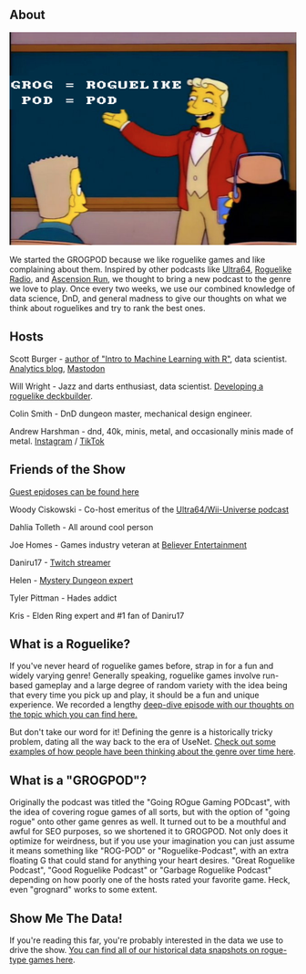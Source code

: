 ## About
![mono](https://raw.githubusercontent.com/ScottBurger/going_rogue_podcast/master/assets/img/mono2.png)

We started the GROGPOD because we like roguelike games and like complaining about them. Inspired by other podcasts like [Ultra64](https://podcasts.apple.com/us/podcast/ultra-64-wii-universe/id1308062617?mt=2), [Roguelike Radio](http://www.roguelikeradio.com/), and [Ascension Run](https://ascensionrun.podbean.com/), we thought to bring a new podcast to the genre we love to play. Once every two weeks, we use our combined knowledge of data science, DnD, and general madness to give our thoughts on what we think about roguelikes and try to rank the best ones. 

## Hosts
Scott Burger - [author of "Intro to Machine Learning with R"](https://www.amazon.com/Introduction-Machine-Learning-Rigorous-Mathematical/dp/1491976446), data scientist. [Analytics blog](https://svburger.com), [Mastodon](https://hachyderm.io/@SVB)

Will Wright - Jazz and darts enthusiast, data scientist. [Developing a roguelike deckbuilder](https://www.hardreset.app).

Colin Smith - DnD dungeon master, mechanical design engineer.

Andrew Harshman - dnd, 40k, minis, metal, and occasionally minis made of metal. [Instagram](https://www.instagram.com/dndeed/) / [TikTok](https://www.tiktok.com/@dm_harshman)

## Friends of the Show

[Guest epidoses can be found here](https://grogpod.zone/tags/#Guest%20Episode)

Woody Ciskowski - Co-host emeritus of the [Ultra64/Wii-Universe podcast](https://ultra64podcast.podbean.com/)

Dahlia Tolleth - All around cool person

Joe Homes - Games industry veteran at [Believer Entertainment](https://believer.gg/)

Daniru17 - [Twitch streamer](https://m.twitch.tv/daniru17/home)

Helen - [Mystery Dungeon expert](https://twitter.com/gagther)

Tyler Pittman - Hades addict

Kris - Elden Ring expert and #1 fan of Daniru17


## What is a Roguelike?

If you've never heard of roguelike games before, strap in for a fun and widely varying genre! Generally speaking, roguelike games involve run-based gameplay and a large degree of random variety with the idea being that every time you pick up and play, it should be a fun and unique experience. We recorded a lengthy [deep-dive episode with our thoughts on the topic which you can find here.](http://grogpod.zone/2023-10-11-what-is-a-roguelike/)

But don't take our word for it! Defining the genre is a historically tricky problem, dating all the way back to the era of UseNet. [Check out some examples of how people have been thinking about the genre over time here](https://github.com/ScottBurger/going_rogue_podcast/wiki/What-is-a-roguelike-database).

## What is a "GROGPOD"?

Originally the podcast was titled the "Going ROgue Gaming PODcast", with the idea of covering rogue games of all sorts, but with the option of "going rogue" onto other game genres as well. It turned out to be a mouthful and awful for SEO purposes, so we shortened it to GROGPOD. Not only does it optimize for weirdness, but if you use your imagination you can just assume it means something like "ROG-POD" or "Roguelike-Podcast", with an extra floating G that could stand for anything your heart desires. "Great Roguelike Podcast", "Good Roguelike Podcast" or "Garbage Roguelike Podcast" depending on how poorly one of the hosts rated your favorite game. Heck, even "grognard" works to some extent.

## Show Me The Data!

If you're reading this far, you're probably interested in the data we use to drive the show. [You can find all of our historical data snapshots on rogue-type games here](https://github.com/ScottBurger/going_rogue_podcast/wiki/Roguelike-Steam-Dataset).
